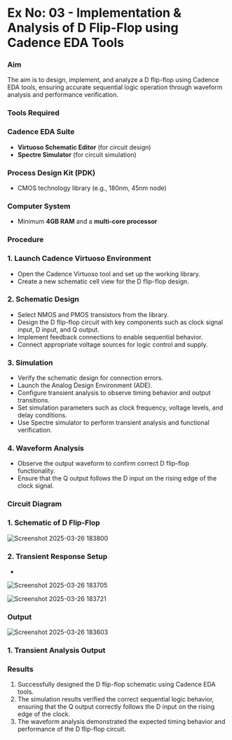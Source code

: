 # Ex No: 03 - Implementation & Analysis of D Flip-Flop using Cadence EDA Tools

### Aim
The aim is to design, implement, and analyze a D flip-flop using Cadence EDA tools, ensuring accurate sequential logic operation through waveform analysis and performance verification.

### Tools Required

### Cadence EDA Suite
- **Virtuoso Schematic Editor** (for circuit design)
- **Spectre Simulator** (for circuit simulation)

### Process Design Kit (PDK)
- CMOS technology library (e.g., 180nm, 45nm node)

### Computer System
- Minimum **4GB RAM** and a **multi-core processor**

### Procedure

### 1. Launch Cadence Virtuoso Environment
- Open the Cadence Virtuoso tool and set up the working library.
- Create a new schematic cell view for the D flip-flop design.

### 2. Schematic Design
- Select NMOS and PMOS transistors from the library.
- Design the D flip-flop circuit with key components such as clock signal input, D input, and Q output.
- Implement feedback connections to enable sequential behavior.
- Connect appropriate voltage sources for logic control and supply.

### 3. Simulation
- Verify the schematic design for connection errors.
- Launch the Analog Design Environment (ADE).
- Configure transient analysis to observe timing behavior and output transitions.
- Set simulation parameters such as clock frequency, voltage levels, and delay conditions.
- Use Spectre simulator to perform transient analysis and functional verification.

### 4. Waveform Analysis
- Observe the output waveform to confirm correct D flip-flop functionality.
- Ensure that the Q output follows the D input on the rising edge of the clock signal.

### Circuit Diagram

### 1. Schematic of D Flip-Flop
![Screenshot 2025-03-26 183800](https://github.com/user-attachments/assets/4885084f-bc03-4b77-8e98-fc9125ef07bc)


### 2. Transient Response Setup
*
![Screenshot 2025-03-26 183705](https://github.com/user-attachments/assets/e095e54a-f654-406f-bd29-ec2e6407112a)

![Screenshot 2025-03-26 183721](https://github.com/user-attachments/assets/7f5bcd93-bed2-475b-a851-cd1896cb3c19)

 

### Output
![Screenshot 2025-03-26 183603](https://github.com/user-attachments/assets/d2081838-56cf-4b6f-a0de-cf935f4b7ca2)

### 1. Transient Analysis Output

### Results
1. Successfully designed the D flip-flop schematic using Cadence EDA tools.
2. The simulation results verified the correct sequential logic behavior, ensuring that the Q output correctly follows the D input on the rising edge of the clock.
3. The waveform analysis demonstrated the expected timing behavior and performance of the D flip-flop circuit.
